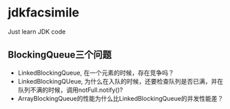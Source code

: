 # jdkfacsimile
Just learn JDK code

## BlockingQueue三个问题
* LinkedBlockingQueue, 在一个元素的时候，存在竞争吗？
* LinkedBlockingQUeue, 为什么在入队的时候，还要检查队列是否已满，并在队列不满的时候，调用notFull.notify()?
* ArrayBlockingQueue的性能为什么比LinkedBlockingQueue的并发性能差？


